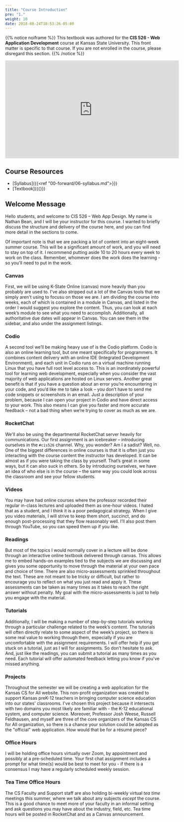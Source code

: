 ```yaml
---
title: "Course Introduction"
pre: "1."
weight: 10
date: 2018-08-24T10:53:26-05:00
---
```


{{% notice noiframe %}}
This textbook was authored for the **CIS 526 - Web Application Development** course at Kansas State University.  This front matter is specific to that course.  If you are not enrolled in the course, please disregard this section.
{{% /notice %}}

<iframe width="560" height="315" src="https://www.youtube.com/embed/6LQVVQCm8VY" frameborder="0" allow="accelerometer; autoplay; encrypted-media; gyroscope; picture-in-picture" allowfullscreen></iframe>

## Course Resources

* [Syllabus]({{<ref "00-forward/06-syllabus.md">}})
* [Textbook]({{<param textbookURL>}})

## Welcome Message 
Hello students, and welcome to CIS 526 – Web App Design.  My name is Nathan Bean, and I will be your instructor for this course.  I wanted to briefly discuss the structure and delivery of the course here, and you can find more detail in the sections to come.

Of important note is that we are packing a lot of content into an eight-week summer course.  This will be a significant amount of work, and you will need to stay on top of it.  I recommend putting aside 10 to 20 hours every week to work on the class.  Remember, whomever does the work does the learning - so you'll need to put in the work.

### Canvas

First, we will be using K-State Online (canvas) more heavily than you probably are used to.  I've also stripped out a lot of the Canvas tools that we simply aren't using to focusu on those we are.  I am dividing the course into weeks, each of which is contained in a module in Canvas, and listed in the order I would suggest you explore the content.  Thus, you can look at each week’s module to see what you need to accomplish.  Additionally, all authoritative due dates will appear in Canvas.  You can see them in the sidebar, and also under the assignment listings.

### Codio

A second tool we’ll be making heavy use of is the Codio platform.  Codio is also an online learning tool, but one meant specifically for programmers.  It combines content delivery with an online IDE (Integrated Development Environment), and each unit in Codio runs on a virtual machine running Linux that you have full root level access to.  This is an inordinately powerful tool for learning web development, especially when you consider the vast majority of web applications are hosted on Linux servers.  Another great benefit is that if you have a question about an error you’re encountering in your code, and you’d like me to take a look – you don’t have to send me code snippets or screenshots in an email.  Just a description of your problem, because I can open your project in Codio and have direct access to your work. This also means I can give you faster and more accurate feedback – not a bad thing when we’re trying to cover as much as we are.

### RocketChat

We'll also be using the departmental RocketChat server heavily for communications.  Our first assignment is an icebreaker – introducing ourselves in the `#cis526` channel.  Why, you wonder?  Am I a sadist?  Well, no.  One of the biggest differences in online courses is that it is often just you interacting with the course content the instructor has developed.  It can be almost as if you were taking the class by yourself.  That’s great in some ways, but it can also suck in others.  So by introducing ourselves, we have an idea of who else is in the course – the same way you could look across the classroom and see your fellow students.

### Videos

You may have had online courses where the professor recorded their regular in-class lectures and uploaded them as one-hour videos.  I hated that as a student, and I think it is a poor pedagogical strategy.  When I give you video materials, I will strive to keep them short, succinct, and do enough post-processing that they flow reasonably well.  I’ll also post them through YouTube, so you can speed them up if you like.

### Readings

But most of the topics I would normally cover in a lecture will be done through an interactive online textbook delivered through canvas.  This allows me to embed hands-on examples tied to the subjects we are discussing and gives you some opportunity to move through the material at your own pace and choice of time.  There are also micro-assessments sprinkled throughout the text.  These are not meant to be tricky or difficult, but rather to encourage you to reflect on what you just read and apply it.  These assessments can be taken as many times as it takes to reach the right answer without penalty.   My goal with the micro-assessments is just to help you engage with the material.

### Tutorials

Additionally, I will be making a number of step-by-step tutorials working through a particular challenge related to the week’s content.  The tutorials will often directly relate to some aspect of the week’s project, so there is some real value to working through them, especially if you are uncomfortable with the assignment requirements.  I will offer help if you get stuck on a tutorial, just as I will for assignments.  So don’t hesitate to ask.  And, just like the readings, you can submit a tutorial as many times as you need.  Each tutorial will offer automated feedback letting you know if you've missed anything.

### Projects 

Throughout the semester we will be creating a web application for the Kansas CS for All website.  This non-profit organization was created to support Kansas preK-12 teachers in bringing computer science education into our states' classrooms.  I've chosen this project because it intersects with two domains you most likely are familiar with - the K-12 educational system, and computer science.  Moreover, Professor Josh Weese, Russell Feldhausen, and myself are three of the core organizers of the Kansas CS for All organization, so there is a chance your solution could be adopted as the "official" web application.  How would that be for a résumé piece?

### Office Hours 

I will be holding office hours virtually over Zoom, by appointment and possibly at a pre-scheduled time.  Your first chat assignment includes a prompt for what time(s) would be best to meet for you - if there is a consensus I may have a regularly scheduled weekly session.  

### Tea Time Office Hours

The CS Faculty and Support staff are also holding bi-weekly virtual _tea time_ meetings this summer, where we talk about any subjects _except_ the course.  This is a good chance to meet more of your faculty in an informal setting and ask questions you may have about the industry, field, etc.  Tea time hours will be posted in RocketChat and as a Canvas announcement.